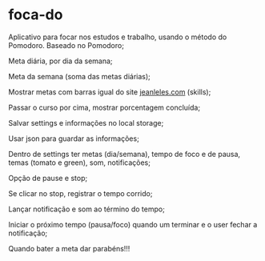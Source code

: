 # foca-do
Aplicativo para focar nos estudos e trabalho, usando o método do Pomodoro.
Baseado no Pomodoro;

Meta diária, por dia da semana;

Meta da semana (soma das metas diárias);

Mostrar metas com barras igual do site [jeanleles.com](http://jeanleles.com) (skills);

Passar o curso por cima, mostrar porcentagem concluída;

Salvar settings e informações no local storage;

Usar json para guardar as informações;

Dentro de settings ter metas (dia/semana), tempo de foco e de pausa, temas (tomato e green), som, notificações;

Opção de pause e stop;

Se clicar no stop, registrar o tempo corrido;

Lançar notificação e som ao término do tempo;

Iniciar o próximo tempo (pausa/foco) quando um terminar e o user fechar a notificação;

Quando bater a meta dar parabéns!!!